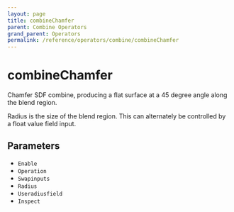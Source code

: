 ```yaml
---
layout: page
title: combineChamfer
parent: Combine Operators
grand_parent: Operators
permalink: /reference/operators/combine/combineChamfer
---
```


# combineChamfer

Chamfer SDF combine, producing a flat surface at a 45 degree angle along the blend region.

Radius is the size of the blend region. This can alternately be controlled by a float value field input.

## Parameters

* `Enable`
* `Operation`
* `Swapinputs`
* `Radius`
* `Useradiusfield`
* `Inspect`
